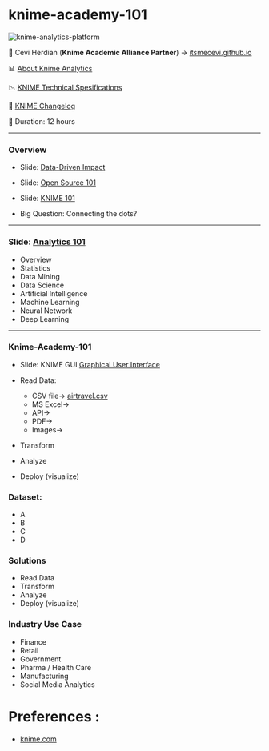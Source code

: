 # knime-academy-101



![knime-analytics-platform](https://user-images.githubusercontent.com/27078712/87846281-fe2c9280-c8f8-11ea-8133-911cb9cbb27b.png)



<span>&#129311;</span> Cevi Herdian (**Knime Academic Alliance Partner**)  -> [itsmecevi.github.io](https://itsmecevi.github.io/) 

<span>&#128202;</span> [About Knime Analytics](https://www.knime.com/about) 

<span>&#128201;</span> [KNIME Technical Spesifications](https://www.knime.com/knime-analytics-platform)

<span>&#128210;</span> [KNIME Changelog](https://www.knime.com/changelog-v31)

<span>&#128302;</span> Duration: 12 hours





_____

### Overview

* Slide: [Data-Driven Impact](https://docs.google.com/presentation/d/1D7AFD4BJMabfZOxsS94oRfcmbjenr-3kt9HWxvPH9WY/edit?usp=sharing)

* Slide: [Open Source 101](https://docs.google.com/presentation/d/1t1q5gDnp0LbhZWv-CoSLeZectzD3xlDd69UftJ6IQ58/edit?usp=sharing)

* Slide: [KNIME 101](https://docs.google.com/presentation/d/1kTZevgj8DGH7If3vnonJiDFTR96buOoSKYpYT6uXaQ0/edit?usp=sharing)

* Big Question: Connecting the dots?

_____

### Slide: [Analytics 101](https://docs.google.com/presentation/d/1t7og49pwYyffxURxheyAfizA9M_kG2JDe5rP5TfFjmA/edit?usp=sharing)

* Overview
* Statistics
* Data Mining
* Data Science
* Artificial Intelligence
* Machine Learning
* Neural Network
* Deep Learning


_____


### Knime-Academy-101

* Slide: KNIME GUI [Graphical User Interface](https://docs.google.com/presentation/d/1qmye0ERDQvc8MeD5hyl9wOAdwk42DLRgiU6jfwbjXC8/edit?usp=sharing)
* Read Data:
  * CSV file-> [airtravel.csv](https://github.com/itsmecevi/airtravel.csv/find/master)
  * MS Excel-> 
  * API->
  * PDF->
  * Images-> 
  
* Transform
* Analyze
* Deploy (visualize)

### Dataset:

* A
* B
* C
* D

### Solutions

* Read Data
* Transform
* Analyze
* Deploy (visualize)

### Industry Use Case

* Finance
* Retail
* Government
* Pharma / Health Care
* Manufacturing
* Social Media Analytics

# Preferences :

* [knime.com](https://www.knime.com/)

